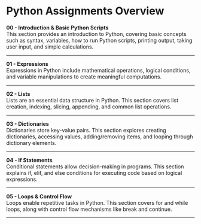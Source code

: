 # Python Assignments Overview

**00 - Introduction & Basic Python Scripts**  
This section provides an introduction to Python, covering basic concepts such as syntax, variables, how to run Python scripts, printing output, taking user input, and simple calculations.

---

**01 - Expressions**  
Expressions in Python include mathematical operations, logical conditions, and variable manipulations to create meaningful computations.

---

**02 - Lists**  
Lists are an essential data structure in Python. This section covers list creation, indexing, slicing, appending, and common list operations.

---

**03 - Dictionaries**  
Dictionaries store key-value pairs. This section explores creating dictionaries, accessing values, adding/removing items, and looping through dictionary elements.

---

**04 - If Statements**  
Conditional statements allow decision-making in programs. This section explains if, elif, and else conditions for executing code based on logical expressions.

---

**05 - Loops & Control Flow**  
Loops enable repetitive tasks in Python. This section covers for and while loops, along with control flow mechanisms like break and continue.

---
